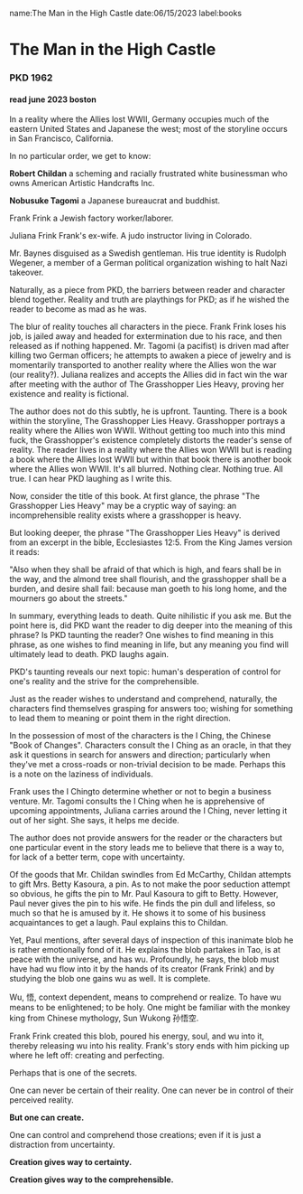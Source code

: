 name:The Man in the High Castle
date:06/15/2023
label:books

# The Man in the High Castle
### PKD 1962
#### read june 2023 boston

In a reality where the Allies lost WWII, Germany occupies much of the
eastern United States and Japanese the west; most of the storyline
occurs in San Francisco, California.

In no particular order, we get to know:

__Robert Childan__ a scheming and racially frustrated white businessman who owns American Artistic Handcrafts Inc.

__Nobusuke Tagomi__ a Japanese bureaucrat and buddhist.


Frank Frink a Jewish factory
worker/laborer.

Juliana Frink Frank's ex-wife. A judo instructor living in Colorado.
        
Mr. Baynes disguised as a
Swedish gentleman. His true identity is Rudolph Wegener, a member of a
German political organization wishing to halt Nazi takeover.
        

        
Naturally, as a piece from PKD, the barriers between reader and
character blend together. Reality and truth are playthings for PKD; as
if he wished the reader to become as mad as he was.



The blur of reality touches all characters in the piece. Frank Frink
loses his job, is jailed away and headed for extermination due to his
race, and then released as if nothing happened. Mr. Tagomi (a
pacifist) is driven mad after killing two German officers; he attempts
to awaken a piece of jewelry and is momentarily transported to another
reality where the Allies won the war (our reality?). Juliana realizes
and accepts the Allies did in fact win the war after meeting with the
author of The Grasshopper Lies Heavy, proving her existence and reality is fictional.



The author does not do this subtly, he is upfront. Taunting. There is
a book within the storyline, The Grasshopper Lies Heavy.
Grasshopper portrays a reality where the Allies won WWII. Without
getting too much into this mind fuck, the Grasshopper's existence
completely distorts the reader's sense of reality. The reader
lives in a reality where the Allies won WWII but is reading a book
where the Allies lost WWII but within that book there is another book
where the Allies won WWII. It's all blurred. Nothing clear.
Nothing true. All true. I can hear PKD laughing as I write this.



Now, consider the title of this book. At first glance, the phrase
"The Grasshopper Lies Heavy" may be a cryptic way of saying:
an incomprehensible reality exists where a grasshopper is heavy.

But looking deeper, the phrase "The Grasshopper Lies Heavy"
is derived from an excerpt in the bible, Ecclesiastes 12:5. From the
King James version it reads: 

"Also when they shall be afraid of
that which is high, and fears shall be in the way, and the almond tree
shall flourish, and the grasshopper shall be a burden, and desire
shall fail: because man goeth to his long home, and the mourners go
about the streets."

In summary, everything leads to death. Quite nihilistic if you ask me.
But the point here is, did PKD want the reader to dig deeper into the
meaning of this phrase? Is PKD taunting the reader? One wishes to find
meaning in this phrase, as one wishes to find meaning in life, but any
meaning you find will ultimately lead to death. PKD laughs again.

PKD's taunting reveals our next topic: human's desperation
of control for one's reality and the strive for the
comprehensible.

Just as the reader wishes to understand and comprehend, naturally, the
characters find themselves grasping for answers too; wishing for
something to lead them to meaning or point them in the right
direction.

In the possession of most of the characters is the
I Ching, the Chinese "Book of Changes". Characters consult the
I Ching as an oracle, in that
they ask it questions in search for answers and direction;
particularly when they've met a cross-roads or non-trivial
decision to be made. Perhaps this is a note on the laziness of
individuals.


Frank uses the I Chingto
determine whether or not to begin a business venture. Mr. Tagomi
consults the I Ching when he
is apprehensive of upcoming appointments, Juliana carries around the
I Ching, never letting it out of her sight. She says, it helps me decide.

The author does not provide answers for the reader or the characters
but one particular event in the story leads me to believe that there
is a way to, for lack of a better term, cope with uncertainty.

Of the goods that Mr. Childan swindles from Ed McCarthy, Childan
attempts to gift Mrs. Betty Kasoura, a pin. As to not make the poor
seduction attempt so obvious, he gifts the pin to Mr. Paul Kasoura to
gift to Betty. However, Paul never gives the pin to his wife. He finds
the pin dull and lifeless, so much so that he is amused by it. He
shows it to some of his business acquaintances to get a laugh. Paul
explains this to Childan.

Yet, Paul mentions, after several days of inspection of this inanimate
blob he is rather emotionally fond of it. He explains the blob
partakes in Tao, is at peace with the universe, and has
wu. Profoundly, he says, the blob must have had wu flow into it
by the hands of its creator (Frank Frink) and by studying the blob one
gains wu as well. It is complete.

Wu, 悟, context dependent, means to comprehend or realize. To have wu
means to be enlightened; to be holy. One might be familiar with the
monkey king from Chinese mythology, Sun Wukong 孙悟空.

Frank Frink created this blob, poured his energy, soul, and wu into
it, thereby releasing wu into his reality. Frank's story ends
with him picking up where he left off: creating and perfecting.


Perhaps that is one of the secrets.

One can never be certain of their reality. One can never be in control
of their perceived reality.
        
__But one can create.__

        
One can control and comprehend those creations; even if it is just a
distraction from uncertainty.
        

__Creation gives way to certainty.__

__Creation gives way to the comprehensible.__
        